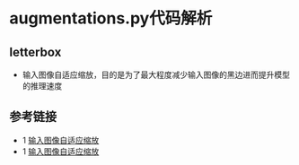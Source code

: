 # augmentations.py代码解析

## letterbox
* 输入图像自适应缩放，目的是为了最大程度减少输入图像的黑边进而提升模型的推理速度

## 参考链接
* 1 [输入图像自适应缩放](https://zhuanlan.zhihu.com/p/172121380)
* 1 [输入图像自适应缩放](https://www.jiangdabai.com/2117)
